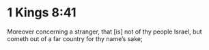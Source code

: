 # 1 Kings 8:41

Moreover concerning a stranger, that [is] not of thy people Israel, but cometh out of a far country for thy name’s sake;